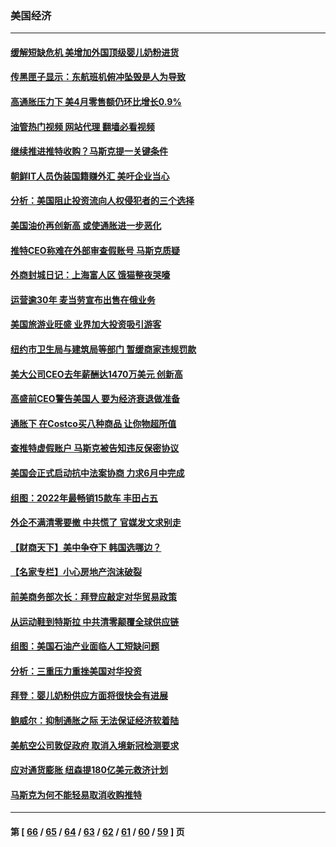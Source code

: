 ### 美国经济
---
#### [缓解短缺危机 美增加外国顶级婴儿奶粉进货](../../pages/ncid1078158/n13739358.md?05180845) 
#### [传黑匣子显示：东航班机俯冲坠毁是人为导致](../../pages/ncid1078158/n13739368.md?05180845) 
#### [高通胀压力下 美4月零售额仍环比增长0.9%](../../pages/ncid1078158/n13739304.md?05180845) 
#### [油管热门视频 网站代理 翻墙必看视频](http://209.222.30.114:81/youtube.html?05180845)
#### [继续推进推特收购？马斯克提一关键条件](../../pages/ncid1078158/n13739305.md?05180845) 
#### [朝鲜IT人员伪装国籍赚外汇 美吁企业当心](../../pages/ncid1078158/n13739245.md?05180845) 
#### [分析：美国阻止投资流向人权侵犯者的三个选择](../../pages/ncid1078158/n13739120.md?05180845) 
#### [美国油价再创新高 或使通胀进一步恶化](../../pages/ncid1078158/n13738785.md?05180845) 
#### [推特CEO称难在外部审查假账号 马斯克质疑](../../pages/ncid1078158/n13738637.md?05180845) 
#### [外商封城日记：上海富人区 饿猫整夜哭嚎](../../pages/ncid1078158/n13738603.md?05180845) 
#### [运营逾30年 麦当劳宣布出售在俄业务](../../pages/ncid1078158/n13738565.md?05180845) 
#### [美国旅游业旺盛 业界加大投资吸引游客](../../pages/ncid1078158/n13738532.md?05180845) 
#### [纽约市卫生局与建筑局等部门 暂缓商家违规罚款](../../pages/ncid1078158/n13738147.md?05180845) 
#### [美大公司CEO去年薪酬达1470万美元 创新高](../../pages/ncid1078158/n13738015.md?05180845) 
#### [高盛前CEO警告美国人 要为经济衰退做准备](../../pages/ncid1078158/n13738025.md?05180845) 
#### [通胀下 在Costco买八种商品 让你物超所值](../../pages/ncid1078158/n13733702.md?05180845) 
#### [查推特虚假账户 马斯克被告知违反保密协议](../../pages/ncid1078158/n13737804.md?05180845) 
#### [美国会正式启动抗中法案协商 力求6月中完成](../../pages/ncid1078158/n13737740.md?05180845) 
#### [组图：2022年最畅销15款车 丰田占五](../../pages/ncid1078158/n13726608.md?05180845) 
#### [外企不满清零要撤 中共慌了 官媒发文求别走](../../pages/ncid1078158/n13737067.md?05180845) 
#### [【财商天下】美中争夺下 韩国选哪边？](../../pages/ncid1078158/n13736981.md?05180845) 
#### [【名家专栏】小心房地产泡沫破裂](../../pages/ncid1078158/n13736895.md?05180845) 
#### [前美商务部次长：拜登应敲定对华贸易政策](../../pages/ncid1078158/n13736985.md?05180845) 
#### [从运动鞋到特斯拉 中共清零颠覆全球供应链](../../pages/ncid1078158/n13736996.md?05180845) 
#### [组图：美国石油产业面临人工短缺问题](../../pages/ncid1078158/n13736642.md?05180845) 
#### [分析：三重压力重挫美国对华投资](../../pages/ncid1078158/n13731653.md?05180845) 
#### [拜登：婴儿奶粉供应方面将很快会有进展](../../pages/ncid1078158/n13736346.md?05180845) 
#### [鲍威尔：抑制通胀之际 无法保证经济软着陆](../../pages/ncid1078158/n13736217.md?05180845) 
#### [美航空公司敦促政府 取消入境新冠检测要求](../../pages/ncid1078158/n13736159.md?05180845) 
#### [应对通货膨胀 纽森提180亿美元救济计划](../../pages/ncid1078158/n13736230.md?05180845) 
#### [马斯克为何不能轻易取消收购推特](../../pages/ncid1078158/n13736176.md?05180845) 

---
#### 第 [ [66](./66.md?05180845) / [65](./65.md?05180845) / [64](./64.md?05180845) / [63](./63.md?05180845) / [62](./62.md?05180845) / [61](./61.md?05180845) / [60](./60.md?05180845) / [59](./59.md?05180845) ] 页
